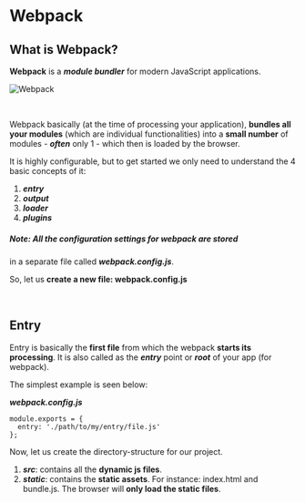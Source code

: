 # Webpack

## What is Webpack?
**Webpack** is a ***module bundler*** for modern JavaScript applications.

<img align="center" src="http://i.imgur.com/GxQpArh.png" alt="Webpack">

&nbsp;

Webpack basically (at the time of processing your application), 
**bundles all your modules** (which are individual functionalities) 
into a **small number** of modules - ***often*** only 1 - which then is loaded
by the browser.

It is highly configurable, but to get started we only need to 
understand the 4 basic concepts of it: 
1. ***entry***
2. ***output***
3. ***loader***
4. ***plugins***


##### Note: All the configuration settings for webpack are stored
in a separate file called ***webpack.config.js***.

So, let us **create a new file: webpack.config.js**

&nbsp;
## Entry

Entry is basically the **first file** from which the webpack
**starts its processing**. It is also called as the ***entry*** point
or ***root*** of your app (for webpack).

The simplest example is seen below:

***webpack.config.js***

    module.exports = {
      entry: './path/to/my/entry/file.js'
    };

Now, let us create the directory-structure for our project. 
1. ***src***: contains all the **dynamic js files**.
2. ***static***: contains the **static assets**. For instance: index.html
  and bundle.js. The browser will **only load the static files**.

